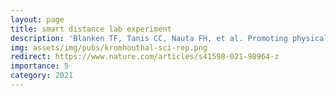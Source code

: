 ```yaml
---
layout: page
title: smart distance lab experiment
description: 'Blanken TF, Tanis CC, Nauta FH, et al. Promoting physical distancing during COVID-19: a systematic approach to compare behavioral interventions. Sci Rep'
img: assets/img/pubs/kromhouthal-sci-rep.png
redirect: https://www.nature.com/articles/s41598-021-98964-z
importance: 5
category: 2021
---
```




